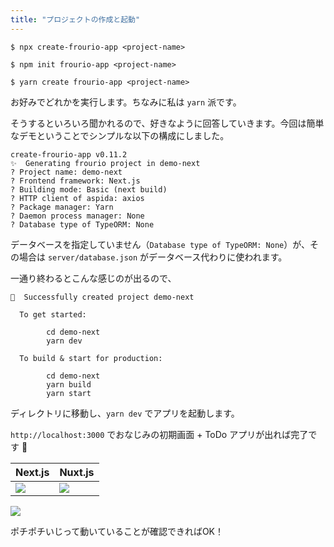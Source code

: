 ```yaml
---
title: "プロジェクトの作成と起動"
---
```


```sh:Terminal
$ npx create-frourio-app <project-name>
```
```sh:Terminal
$ npm init frourio-app <project-name>
```
```sh:Terminal
$ yarn create frourio-app <project-name>
```

お好みでどれかを実行します。ちなみに私は `yarn` 派です。

そうするといろいろ聞かれるので、好きなように回答していきます。今回は簡単なデモということでシンプルな以下の構成にしました。

```:Terminal
create-frourio-app v0.11.2
✨  Generating frourio project in demo-next
? Project name: demo-next
? Frontend framework: Next.js
? Building mode: Basic (next build)
? HTTP client of aspida: axios
? Package manager: Yarn
? Daemon process manager: None
? Database type of TypeORM: None
```

データベースを指定していません（`Database type of TypeORM: None`）が、その場合は `server/database.json` がデータベース代わりに使われます。

一通り終わるとこんな感じのが出るので、

```:Terminal
🎉  Successfully created project demo-next

  To get started:

        cd demo-next
        yarn dev

  To build & start for production:

        cd demo-next
        yarn build
        yarn start
```

ディレクトリに移動し、`yarn dev` でアプリを起動します。

`http://localhost:3000` でおなじみの初期画面 + ToDo アプリが出れば完了です 🎉

| Next.js | Nuxt.js |
| --- | --- |
| ![](https://storage.googleapis.com/zenn-user-upload/4z6lkxsy1b34tg1rhf79kggx1bqz) | ![](https://storage.googleapis.com/zenn-user-upload/mj32nxecsnd4kgpzipc6vtp7kbfr) |

![](https://storage.googleapis.com/zenn-user-upload/rlmidjycxewjcfz4wkom03tt4ol7)

ポチポチいじって動いていることが確認できればOK！
